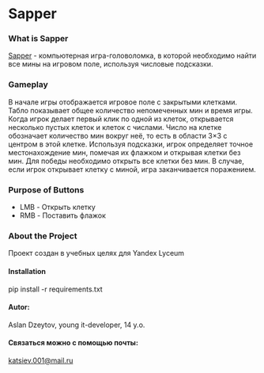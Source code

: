 # Sapper

### What is Sapper
[Sapper](https://minesweeper.online/ru/) - компьютерная игра-головоломка,
в которой необходимо найти все мины на игровом поле,
используя числовые подсказки.

### Gameplay
В начале игры отображается игровое поле с закрытыми клетками.
Табло показывает общее количество непомеченных мин и время игры.
Когда игрок делает первый клик по одной из клеток, открывается несколько пустых клеток и клеток с числами.
Число на клетке обозначает количество мин вокруг неё, то есть в области 3×3 с центром в этой клетке.
Используя подсказки, игрок определяет точное местонахождение мин, помечая их флажком и открывая клетки без мин.
Для победы необходимо открыть все клетки без мин.
В случае, если игрок открывает клетку с миной, игра заканчивается поражением.

### Purpose of Buttons
- LMB - Открыть клетку
- RMB - Поставить флажок

### About the Project
Проект создан в учебных целях для Yandex Lyceum

#### Installation
pip install -r requirements.txt

#### Autor:
Aslan Dzeytov, young it-developer, 14 y.o.
#### Связаться можно с помощью почты:
katsiev.001@mail.ru